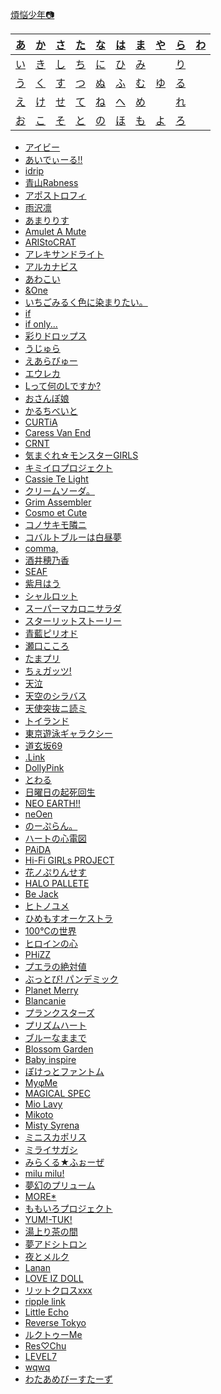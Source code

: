 [煩悩少年📷️](about.md)

| [あ](#a) | [か](#ka) | [さ](#sa) | [た](#ta) | [な](#na) | [は](#ha) | [ま](#ma) | [や](#ya) | [ら](#ra) | [わ](#wa) |
| :-:      | :-:       | :-:       | :-:       | :-:       | :-:       | :-:       | :-:       | :-:       | :-:       |
| [い](#i) | [き](#ki) | [し](#si) | [ち](#ti) | [に](#ni) | [ひ](#hi) | [み](#mi) |           | [り](#ri) |           |
| [う](#u) | [く](#ku) | [す](#su) | [つ](#tu) | [ぬ](#nu) | [ふ](#hu) | [む](#mu) | [ゆ](#yu) | [る](#ru) |           |
| [え](#e) | [け](#ke) | [せ](#se) | [て](#te) | [ね](#ne) | [へ](#he) | [め](#me) |           | [れ](#re) |           |
| [お](#o) | [こ](#ko) | [そ](#so) | [と](#to) | [の](#no) | [ほ](#ho) | [も](#mo) | [よ](#yo) | [ろ](#ro) |           |

- <a id="a" href="https://x.com/search?f=live&q=from%3Ameisou_shounen+%23%E3%82%AB%E3%82%BF%E3%82%AB%E3%83%8A%E3%82%A2%E3%82%A4%E3%83%93%E3%83%BC">アイビー</a>
- [あいでぃーる!!](https://x.com/search?f=live&q=from%3Ameisou_shounen+%23%E3%81%82%E3%81%84%E3%81%A7%E3%81%83%E3%83%BC%E3%82%8B)
- [idrip](https://x.com/search?f=live&q=from%3Ameisou_shounen+%23idrip)
- [青山Rabness](https://x.com/search?f=live&q=from%3Ameisou_shounen+%23%E9%9D%92%E3%83%A9%E3%83%93)
- [アポストロフィ](https://x.com/search?f=live&q=from%3Ameisou_shounen+%23%E3%82%A2%E3%83%9D%E3%82%B9%E3%83%88%E3%83%AD%E3%83%95%E3%82%A3)
- [雨沢凛](https://x.com/search?f=live&q=from%3Ameisou_shounen+%23%E9%9B%A8%E6%B2%A2%E5%87%9B)
- [あまりりす](https://x.com/search?f=live&q=from%3Ameisou_shounen+%23%E3%81%82%E3%81%BE%E3%82%8A%E3%82%8A%E3%81%99)
- [Amulet A Mute](https://x.com/search?f=live&q=from%3Ameisou_shounen+%23%E3%81%82%E3%82%80%E3%81%82%E3%82%80)
- [ARIStoCRAT](https://x.com/search?f=live&q=from%3Ameisou_shounen+%23%E3%82%A2%E3%83%AA%E3%82%AF%E3%83%A9+OR+%23ARIStoCRAT)
- [アレキサンドライト](https://x.com/search?f=live&q=from%3Ameisou_shounen+%23%E3%82%A2%E3%83%AC%E3%82%AD%E3%82%B5%E3%83%B3%E3%83%89%E3%83%A9%E3%82%A4%E3%83%88)
- [アルカナビス](https://x.com/search?f=live&q=from%3Ameisou_shounen+%23%E3%82%A2%E3%83%AB%E3%82%AB%E3%83%8A%E3%83%93%E3%82%B9)
- [あわこい](https://x.com/search?f=live&q=from%3Ameisou_shounen+%23%E3%81%82%E3%82%8F%E3%81%93%E3%81%84)
- [&One](https://x.com/search?f=live&q=from%3Ameisou_shounen+%23%E3%82%A2%E3%83%B3%E3%83%89%E3%83%AF%E3%83%B3)
- <a id="i" href="https://x.com/search?f=live&q=from%3Ameisou_shounen+%23%E3%81%84%E3%81%A1%E3%81%BF%E3%82%8B">いちごみるく色に染まりたい。</a>
- [if](https://x.com/search?f=live&q=from%3Ameisou_shounen+%23%E3%81%84%E3%81%B5%E3%81%97%E3%82%87%E3%81%A3%E3%81%A8)
- [if only...](https://x.com/search?f=live&q=from%3Ameisou_shounen+%23%E3%81%84%E3%81%B5%E3%81%8A%E3%82%93)
- [彩りドロップス](https://x.com/search?f=live&q=from%3Ameisou_shounen+%23%E5%BD%A9%E3%82%8A%E3%83%89%E3%83%AD%E3%83%83%E3%83%97%E3%82%B9)
- <a id="u" href="https://x.com/search?f=live&q=from%3Ameisou_shounen+%23%E3%81%86%E3%81%98%E3%82%85%E3%82%89">うじゅら</a>
- <a id="e" href="https://x.com/search?f=live&q=from%3Ameisou_shounen+%23%E3%81%88%E3%81%82%E3%82%89%E3%81%B3%E3%82%85%E3%83%BC">えあらびゅー</a>
- [エウレカ](https://x.com/search?f=live&q=from%3Ameisou_shounen+%23%E3%82%A8%E3%82%A6%E3%83%AC%E3%82%AB)
- [Lって何のLですか?](https://x.com/search?f=live&q=from%3Ameisou_shounen+%23L%E3%81%AA%E3%82%93)
- <a id="o" href="https://x.com/search?f=live&q=from%3Ameisou_shounen+%23%E3%81%8A%E3%81%95%E3%82%93%E3%81%BD%E5%A8%98">おさんぽ娘</a>
- <a id="ka" href="https://x.com/search?f=live&q=from%3Ameisou_shounen+%23%E3%81%8B%E3%82%8B%E3%81%A1%E3%81%B9%E3%81%84%E3%81%A8">かるちべいと</a>
- [CURTiA](https://x.com/search?f=live&q=from%3Ameisou_shounen+%23CURTiA)
- [Caress Van End](https://x.com/search?f=live&q=from%3Ameisou_shounen+%23%E3%82%AB%E3%83%AC%E3%83%90%E3%83%B3)
- [CRNT](https://x.com/search?f=live&q=from%3Ameisou_shounen+%23CRNT)
- <a id="ki" href="https://x.com/search?f=live&q=from%3Ameisou_shounen+%23%E3%81%90%E3%82%8C%E3%82%82%E3%82%93">気まぐれ☆モンスターGIRLS</a>
- [キミイロプロジェクト](https://x.com/search?f=live&q=from%3Ameisou_shounen+%23%E3%82%AD%E3%83%9F%E3%82%A4%E3%83%AD%E3%83%97%E3%83%AD%E3%82%B8%E3%82%A7%E3%82%AF%E3%83%88)
- [Cassie Te Light](https://x.com/search?f=live&q=from%3Ameisou_shounen+%23%E3%82%AD%E3%83%A3%E3%82%B7%E3%83%86%E3%83%A9)
- <a id="ku" href="https://x.com/search?f=live&q=from%3Ameisou_shounen+%23%E3%82%AF%E3%83%AA%E3%82%BD">クリームソーダ。</a>
- [Grim Assembler](https://x.com/search?f=live&q=from%3Ameisou_shounen+%23%E3%82%B0%E3%83%AA%E3%83%9E%E3%82%B9)
- <span id="ke"></span><a id="ko" href="https://x.com/search?f=live&q=from%3Ameisou_shounen+%23%E3%82%B3%E3%82%B9%E3%83%A2%E3%82%A8%E3%82%AD%E3%83%A5%E3%83%BC%E3%83%88">Cosmo et Cute</a>
- [コノサキモ隣ニ](https://x.com/search?f=live&q=from%3Ameisou_shounen+%23%E3%82%B3%E3%83%8E%E3%82%B5%E3%82%AD%E3%83%A2%E9%9A%A3%E3%83%8B)
- [コバルトブルーは白昼夢](https://x.com/search?f=live&q=from%3Ameisou_shounen+%23%E3%82%B3%E3%83%90%E3%83%AB%E3%83%88%E3%83%96%E3%83%AB%E3%83%BC%E3%81%AF%E7%99%BD%E6%98%BC%E5%A4%A2)
- [comma,](https://x.com/search?f=live&q=from%3Ameisou_shounen+%23comma)
- <a id="sa" href="https://x.com/search?f=live&q=from%3Ameisou_shounen+%23%E9%85%92%E4%BA%95%E7%A9%82%E4%B9%83%E9%A6%99">酒井穂乃香</a>
- <a id="si" href="https://x.com/search?f=live&q=from%3Ameisou_shounen+%23SEAF">SEAF</a>
- [紫月はう](https://x.com/search?f=live&q=from%3Ameisou_shounen+%23%E7%B4%AB%E6%9C%88%E3%81%AF%E3%81%86)
- [シャルロット](https://x.com/search?f=live&q=from%3Ameisou_shounen+%23%E3%82%B7%E3%83%A3%E3%83%AB%E3%83%AD%E3%83%83%E3%83%88)
- <a id="su" href="https://x.com/search?f=live&q=from%3Ameisou_shounen+%23%E3%82%B9%E3%83%91%E3%83%9E%E3%82%AB+OR+%23%E3%82%B9%E3%83%BC%E3%83%91%E3%83%BC%E3%83%9E%E3%82%AB%E3%83%AD%E3%83%8B%E3%82%B5%E3%83%A9%E3%83%80">スーパーマカロニサラダ</a>
- [スターリットストーリー](https://x.com/search?f=live&q=from%3Ameisou_shounen+%23%E3%82%B9%E3%82%BF%E3%83%BC%E3%83%AA%E3%83%83%E3%83%88%E3%82%B9%E3%83%88%E3%83%BC%E3%83%AA%E3%83%BC)
- <a id="se" href="https://x.com/search?f=live&q=from%3Ameisou_shounen+%23%E8%97%8D%E3%83%94%E3%83%AA">青藍ピリオド</a>
- [瀬口こころ](https://x.com/search?f=live&q=from%3Ameisou_shounen+%23%E7%80%AC%E5%8F%A3%E3%81%93%E3%81%93%E3%82%8D)
- <span id="so"></span><a id="ta" href="https://x.com/search?f=live&q=from%3Ameisou_shounen+%23%E3%81%9F%E3%81%BE%E3%83%97%E3%83%AA+OR+%23%E3%81%9F%E3%81%BE%E3%81%B7%E3%82%8A">たまプリ</a>
- <a id="ti" href="https://x.com/search?f=live&q=from%3Ameisou_shounen+%23%E3%81%A1%E3%81%87%E3%82%AC%E3%83%83%E3%83%84">ちぇガッツ!</a>
- <span id="tu"></span><a id="te" href="https://x.com/search?f=live&q=from%3Ameisou_shounen+%23%E5%A4%A9%E6%B3%A3">天泣</a>
- [天空のシラバス](https://x.com/search?f=live&q=from%3Ameisou_shounen+%23%E5%A4%A9%E7%A9%BA%E3%81%AE%E3%82%B7%E3%83%A9%E3%83%90%E3%82%B9)
- [天使突抜ニ読ミ](https://x.com/search?f=live&q=from%3Ameisou_shounen+%23%E3%83%84%E3%82%AD%E3%83%A8%E3%83%9F)
- <a id="to" href="https://x.com/search?f=live&q=from%3Ameisou_shounen+%23%E3%83%88%E3%82%A4%E3%83%A9%E3%83%B3%E3%83%89">トイランド</a>
- [東京遊泳ギャラクシー](https://x.com/search?f=live&q=from%3Ameisou_shounen+%23%E6%9D%B1%E4%BA%AC%E9%81%8A%E6%B3%B3%E3%82%AE%E3%83%A3%E3%83%A9%E3%82%AF%E3%82%B7%E3%83%BC)
- [道玄坂69](https://x.com/search?f=live&q=from%3Ameisou_shounen+%23%E9%81%93%E7%8E%84%E5%9D%8269)
- [.Link](https://x.com/search?f=live&q=from%3Ameisou_shounen+%23%E3%81%A9%E3%81%A3%E3%81%A8%E3%82%8A%E3%82%93%E3%81%8F)
- [DollyPink](https://x.com/search?f=live&q=from%3Ameisou_shounen+%23DollyPink)
- [とわる](https://x.com/search?f=live&q=from%3Ameisou_shounen+%23%E3%81%A8%E3%82%8F%E3%82%8B)
- <span id="na"></span><a id="ni" href="https://x.com/search?f=live&q=from%3Ameisou_shounen+%23%E3%83%8B%E3%83%81%E3%82%AB%E3%82%A4">日曜日の起死回生</a>
- <span id="nu"></span><a id="ne" href="https://x.com/search?f=live&q=from%3Ameisou_shounen+%23%E3%83%8D%E3%82%AA%E3%82%A2%E3%82%B9%E6%92%AE%E5%BD%B1%E9%83%A8">NEO EARTH!!</a>
- [neOen](https://x.com/search?f=live&q=from%3Ameisou_shounen+%23neOen)
- <a id="no" href="https://x.com/search?f=live&q=from%3Ameisou_shounen+%23%E3%81%AE%E3%83%BC%E3%81%B7%E3%82%89%E3%82%93">のーぷらん。</a>
- <a id="ha" href="https://x.com/search?f=live&q=from%3Ameisou_shounen+%23%E3%83%8F%E3%83%88%E9%9B%BB">ハートの心電図</a>
- [PAiDA](https://x.com/search?f=live&q=from%3Ameisou_shounen+%23PAiDA)
- [Hi-Fi GIRLs PROJECT](https://x.com/search?f=live&q=from%3Ameisou_shounen+%23HiFiGL)
- [花ノぷりんせす](https://x.com/search?f=live&q=from%3Ameisou_shounen+%23%E8%8A%B1%E3%81%B7%E3%82%8A)
- [HALO PALLETE](https://x.com/search?f=live&q=from%3Ameisou_shounen+%23%E3%83%8F%E3%83%AD%E3%83%91%E3%83%AC)
- <a id="hi" href="https://x.com/search?f=live&q=from%3Ameisou_shounen+%23BeJack">Be Jack</a>
- [ヒトノユメ](https://x.com/search?f=live&q=from%3Ameisou_shounen+%23%E3%83%92%E3%83%88%E3%83%8E%E3%83%A6%E3%83%A1)
- [ひめもすオーケストラ](https://x.com/search?f=live&q=from%3Ameisou_shounen+%23%E3%81%B2%E3%82%81%E3%82%AA%E3%82%B1+OR+%23%E3%81%B2%E3%82%81%E3%82%82%E3%81%99%E3%82%AA%E3%83%BC%E3%82%B1%E3%82%B9%E3%83%88%E3%83%A9)
- [100℃の世界](https://x.com/search?f=live&q=from%3Ameisou_shounen+%23100%E5%BA%A6%E3%81%AE%E4%B8%96%E7%95%8C)
- [ヒロインの心](https://x.com/search?f=live&q=from%3Ameisou_shounen+%23%E3%83%92%E3%83%AD%E3%82%A4%E3%83%B3%E3%81%AE%E5%BF%83)
- <a id="fu" href="https://x.com/search?f=live&q=from%3Ameisou_shounen+%23PHiZZ">PHiZZ</a>
- [プエラの絶対値](https://x.com/search?f=live&q=from%3Ameisou_shounen+%23%E3%83%97%E3%82%A8%E3%83%A9%E3%81%AE%E7%B5%B6%E5%AF%BE%E5%80%A4)
- [ぶっとび! パンデミック](https://x.com/search?f=live&q=from%3Ameisou_shounen+%23%E3%81%B6%E3%81%A3%E3%83%91%E3%83%B3)
- [Planet Merry](https://x.com/search?f=live&q=from%3Ameisou_shounen+%23%E3%83%97%E3%83%A9%E3%83%A1%E3%83%AA)
- [Blancanie](https://x.com/search?f=live&q=from%3Ameisou_shounen+%23Blancanie)
- [プランクスターズ](https://x.com/search?f=live&q=from%3Ameisou_shounen+%23%E3%83%97%E3%83%A9%E3%83%B3%E3%82%AF%E3%82%B9%E3%82%BF%E3%83%BC%E3%82%BA)
- [プリズムハート](https://x.com/search?f=live&q=from%3Ameisou_shounen+%23%E3%83%97%E3%83%AA%E3%82%BA%E3%83%A0%E3%83%8F%E3%83%BC%E3%83%88)
- [ブルーなままで](https://x.com/search?f=live&q=from%3Ameisou_shounen+%23%E3%83%96%E3%83%AB%E3%83%BC%E3%81%AA%E3%81%BE%E3%81%BE%E3%81%A7)
- [Blossom Garden](https://x.com/search?f=live&q=from%3Ameisou_shounen+%23BlossomGarden)
- <a id="he" href="https://x.com/search?f=live&q=from%3Ameisou_shounen+%23%E3%83%99%E3%83%93%E3%82%B9%E3%83%91">Baby inspire</a>
- <a id="ho" href="https://x.com/search?f=live&q=from%3Ameisou_shounen+%23%E3%81%BD%E3%81%91%E3%81%A3%E3%81%A8%E3%83%95%E3%82%A1%E3%83%B3%E3%83%88%E3%83%A0">ぽけっとファントム</a>
- <a id="ma" href="https://x.com/search?f=live&q=from%3Ameisou_shounen+%23%E3%81%BE%E3%81%84%E3%81%BF%E3%83%BC%E6%92%AE%E5%BD%B1%E9%83%A8+OR+%23%E3%81%BE%E3%81%84%E3%81%BF%E3%83%BC">MyφMe</a>
- [MAGICAL SPEC](https://x.com/search?f=live&q=from%3Ameisou_shounen+%23%E3%83%9E%E3%82%B8%E3%82%B9%E3%83%9A)
- <a id="mi" href="https://x.com/search?f=live&q=from%3Ameisou_shounen+%23%E3%83%9F%E3%82%AA%E3%83%A9%E3%83%93">Mio Lavy</a>
- [Mikoto](https://x.com/search?f=live&q=from%3Ameisou_shounen+%23Mikoto)
- [Misty Syrena](https://x.com/search?f=live&q=from%3Ameisou_shounen+%23MistySyrena)
- [ミニスカポリス](https://x.com/search?f=live&q=from%3Ameisou_shounen+%23%E3%83%9F%E3%83%8B%E3%82%B9%E3%82%AB%E3%83%9D%E3%83%AA%E3%82%B9)
- [ミライサガシ](https://x.com/search?f=live&q=from%3Ameisou_shounen+%23%E3%83%9F%E3%83%A9%E3%82%B5%E3%82%AC%E3%83%95%E3%82%A9%E3%83%88)
- [みらくる★ふぉーぜ](https://x.com/search?f=live&q=from%3Ameisou_shounen+%23%E3%81%BF%E3%82%89%E3%81%8F%E3%82%8B%E3%81%B5%E3%81%89%E3%83%BC%E3%81%9C)
- [milu milu!](https://x.com/search?f=live&q=from%3Ameisou_shounen+%23%E3%83%9F%E3%83%AB%E3%83%9F%E3%83%AB)
- <a id="mu" href="https://x.com/search?f=live&q=from%3Ameisou_shounen+%23%E3%82%80%E3%80%9C%E3%81%B7%E3%82%8A">夢幻のプリューム</a>
- <span id="me"></span><a id="mo" href="https://x.com/search?f=live&q=from%3Ameisou_shounen+%23MORE%E3%82%92%E3%82%82%E3%81%A3%E3%81%A8%E5%BA%83%E3%82%81%E3%81%9F%E3%81%84">MORE\*</a>
- [ももいろプロジェクト](https://x.com/search?f=live&q=from%3Ameisou_shounen+%23%E3%82%82%E3%82%82%E3%81%84%E3%82%8D%E3%83%97%E3%83%AD%E3%82%B8%E3%82%A7%E3%82%AF%E3%83%88)
- <a id="ya" href="https://x.com/search?f=live&q=from%3Ameisou_shounen+%23YMTK">YUM!-TUK!</a>
- [湯上り茶の間](https://x.com/search?f=live&q=from%3Ameisou_shounen+%23%E6%B9%AF%E4%B8%8A%E3%82%8A%E8%8C%B6%E3%81%AE%E9%96%93)
- <a id="yu" href="https://x.com/search?f=live&q=from%3Ameisou_shounen+%23%E5%A4%A2%E3%82%A2%E3%83%89%E3%82%B7%E3%83%88%E3%83%AD%E3%83%B3">夢アドシトロン</a>
- <a id="yo" href="https://x.com/search?f=live&q=from%3Ameisou_shounen+%23%E3%82%88%E3%82%8B%E3%82%81%E3%82%8B">夜とメルク</a>
- <a id="ra" href="https://x.com/search?f=live&q=from%3Ameisou_shounen+%23Lanan">Lanan</a>
- [LOVE IZ DOLL](https://x.com/search?f=live&q=from%3Ameisou_shounen+%23LOVE_IZ_DOLL)
- <a id="ri" href="https://x.com/search?f=live&q=from%3Ameisou_shounen+%23%E3%83%AA%E3%83%88%E3%82%AF%E3%83%ADxxx">リットクロスxxx</a>
- [ripple link](https://x.com/search?f=live&q=from%3Ameisou_shounen+%23ripplelink)
- [Little Echo](https://x.com/search?f=live&q=from%3Ameisou_shounen+%23%E3%83%AA%E3%83%88%E3%82%A8%E3%82%B3)
- [Reverse Tokyo](https://x.com/search?f=live&q=from%3Ameisou_shounen+%23%E3%83%AA%E3%83%90%E3%82%B9%E3%83%88)
- <a id="ru" href="https://x.com/search?f=live&q=from%3Ameisou_shounen+%23%E3%83%AB%E3%82%AF%E3%83%88%E3%82%A5%E3%83%9F">ルクトゥーMe</a>
- [Res♡Chu](https://x.com/search?f=live&q=from%3Ameisou_shounen+%23%E3%82%8C%E3%81%99%E3%81%A1%E3%82%85%E3%83%BC)
- <a id="re" href="https://x.com/search?f=live&q=from%3Ameisou_shounen+%23LEVEL7">LEVEL7</a>
- <span id="ro"></span><a id="wa" href="https://x.com/search?f=live&q=from%3Ameisou_shounen+%23wqwq">wqwq</a>
- [わたあめびーすたーず](https://x.com/search?f=live&q=from%3Ameisou_shounen+%23%E3%82%8F%E3%81%9F%E3%81%B3%E3%83%BC)

<br><br><br><br><br><br><br><br><br><br><br><br><br><br><br><br><br><br><br><br>
